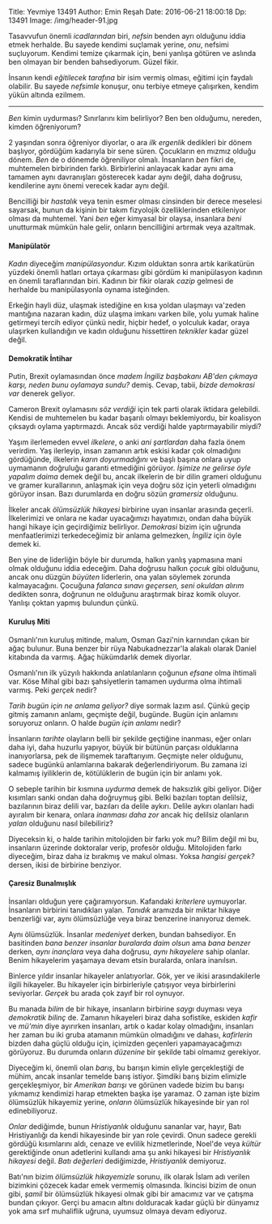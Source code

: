 Title: Yevmiye 13491
Author: Emin Reşah
Date: 2016-06-21 18:00:18
Dp: 13491
Image: /img/header-91.jpg

Tasavvufun önemli *icadlarından* biri, *nefsin* benden ayrı olduğunu iddia etmek
herhalde. Bu sayede kendimi suçlamak yerine, *onu*, nefsimi suçluyorum. Kendimi
temize çıkarmak için, beni yanlışa götüren ve aslında ben olmayan bir benden
bahsediyorum. Güzel fikir. 

İnsanın kendi *eğitilecek tarafına* bir isim vermiş olması, eğitimi için faydalı
olabilir. Bu sayede *nefsimle* konuşur, onu terbiye etmeye çalışırken, kendim
yükün altında ezilmem. 

------

*Ben* kimin uydurması? Sınırlarını kim belirliyor? Ben ben olduğumu, nereden,
kimden öğreniyorum?

2 yaşından sonra öğreniyor diyorlar, o ara *ilk ergenlik* dedikleri bir dönem
başlıyor, gördüğüm kadarıyla bir sene süren. Çocukların en mızmız olduğu
dönem. *Ben* de o dönemde öğreniliyor olmalı. İnsanların *ben* fikri de,
muhtemelen birbirinden farklı. Birbirlerini anlayacak kadar aynı ama tamamen
aynı davranışları gösterecek kadar aynı değil, daha doğrusu, kendilerine aynı
önemi verecek kadar aynı değil. 

Bencilliği bir *hastalık* veya tenin esmer olması cinsinden bir derece meselesi
sayarsak, bunun da kişinin bir takım fizyolojik özelliklerinden etkileniyor
olması da muhtemel. Yani *ben* eğer kimyasal bir olaysa, insanlara *beni*
unutturmak mümkün hale gelir, onların bencilliğini artırmak veya azaltmak. 

#### Manipülatör 

*Kadın* diyeceğim *manipülasyondur.* Kızım olduktan sonra artık karikatürün
yüzdeki önemli hatları ortaya çıkarması gibi gördüm ki manipülasyon kadının en
önemli taraflarından biri. Kadının bir fikir olarak *cazip* gelmesi de herhalde
bu manipülasyonla oynama isteğinden. 

Erkeğin hayli düz, ulaşmak istediğine en kısa yoldan ulaşmayı va'zeden mantığına
nazaran kadın, düz ulaşma imkanı varken bile, yolu yumak haline getirmeyi tercih
ediyor çünkü nedir, hiçbir hedef, o yolculuk kadar, oraya ulaşırken kullandığın
ve kadın olduğunu hissettiren *teknikler* kadar güzel değil. 

#### Demokratik İntihar

Putin, Brexit oylamasından önce *madem İngiliz başbakanı AB'den çıkmaya karşı,
neden bunu oylamaya sundu?* demiş. Cevap, tabii, *bizde demokrasi var* denerek
geliyor.

Cameron Brexit oylamasını *söz verdiği* için tek parti olarak iktidara
gelebildi. Kendisi de muhtemelen bu kadar başarılı olmayı beklemiyordu, bir
koalisyon çıksaydı oylama yaptırmazdı. Ancak söz verdiği halde yaptırmayabilir
miydi?

Yaşım ilerlemeden evvel *ilkelere*, o anki *ani şartlardan* daha fazla önem
verirdim. Yaş ilerleyip, insan zamanın artık eskisi kadar çok olmadığını
gördüğünde, ilkelerin *karın doyurmadığını* ve başlı başına onlara uyup
uymamanın doğruluğu garanti etmediğini görüyor. *İşimize ne gelirse öyle yapalım
daima* demek değil bu, ancak ilkelerin de bir dilin grameri olduğunu ve gramer
kurallarının, anlaşmak için veya doğru söz için yeterli olmadığını görüyor
insan. Bazı durumlarda en doğru sözün *gramersiz* olduğunu.
 
İlkeler ancak *ölümsüzlük hikayesi* birbirine uyan insanlar arasında
geçerli. İlkelerimizi ve onlara ne kadar uyacağımızı hayatımızı, ondan daha
büyük hangi hikaye için geçirdiğimiz belirliyor. *Demokrasi* bizim için uğrunda
menfaatlerimizi terkedeceğimiz bir anlama gelmezken, *İngiliz* için öyle demek
ki.

Ben yine de liderliğin böyle bir durumda, halkın yanlış yapmasına mani olmak
olduğunu iddia edeceğim. Daha doğrusu halkın *çocuk* gibi olduğunu, ancak onu
düzgün *büyüten* liderlerin, ona yalan söylemek zorunda kalmayacağını. Çocuğuna
*falanca sınavı geçersen, seni okuldan alırım* dedikten sonra, doğrunun ne
olduğunu araştırmak biraz komik oluyor. Yanlışı çoktan yapmış bulundun çünkü.

#### Kuruluş Miti

Osmanlı'nın kuruluş mitinde, malum, Osman Gazi'nin karnından çıkan bir ağaç
bulunur. Buna benzer bir rüya Nabukadnezzar'la alakalı olarak Daniel kitabında
da varmış. Ağaç hükümdarlık demek diyorlar. 

Osmanlı'nın ilk yüzyılı hakkında anlatılanların çoğunun *efsane* olma ihtimali
var. Köse Mihal gibi bazı şahsiyetlerin tamamen uydurma olma ihtimali
varmış. Peki *gerçek* nedir?

*Tarih bugün için ne anlama geliyor?* diye sormak lazım asıl. Çünkü geçip gitmiş
zamanın anlamı, geçmişte değil, bugünde. Bugün için anlamını soruyoruz
onların. O halde *bugün için anlamı* nedir? 

İnsanların *tarihte* olayların belli bir şekilde geçtiğine inanması, eğer onları
daha iyi, daha huzurlu yapıyor, büyük bir bütünün parçası olduklarına
inanıyorlarsa, pek de ilişmemek taraftarıyım. Geçmişte neler olduğunu, sadece
bugünkü anlamlarına bakarak değerlendiriyorum. Bu zamana izi kalmamış
iyiliklerin de, kötülüklerin de bugün için bir anlamı yok. 

O sebeple tarihin bir kısmına *uydurma* demek de haksızlık gibi geliyor. Diğer
kısımları sanki ondan daha doğruymuş gibi. Belki bazıları toptan delilsiz,
bazılarının biraz delili var, bazıları da delile aykırı. Delile aykırı olanları
hadi ayıralım bir kenara, onlara *inanması daha zor* ancak hiç delilsiz
olanların *yalan* olduğunu nasıl bilebiliriz?

Diyeceksin ki, o halde tarihin mitolojiden bir farkı yok mu? Bilim değil mi bu,
insanların üzerinde doktoralar verip, profesör olduğu. Mitolojiden farkı
diyeceğim, biraz daha iz bırakmış ve makul olması. Yoksa *hangisi gerçek?*
dersen, ikisi de birbirine benziyor. 

#### Çaresiz Bunalmışlık

İnsanları olduğun yere çağıramıyorsun. Kafandaki *kriterlere*
uymuyorlar. İnsanların birbirini tanıdıkları yalan. *Tanıdık* aramızda bir
miktar hikaye benzerliği var, aynı ölümsüzlüğe veya biraz benzerine inanıyoruz
demek.

Aynı ölümsüzlük. İnsanlar *medeniyet* derken, bundan bahsediyor. En basitinden
*bana benzer insanlar buralarda daim olsun* ama *bana benzer* derken, *aynı
inançlara* veya daha doğrusu, *aynı hikayelere* sahip olanlar. Benim hikayelerim
yaşamaya devam etsin buralarda, onlara inanılsın. 

Binlerce yıldır insanlar hikayeler anlatıyorlar. Gök, yer ve ikisi
arasındakilerle ilgili hikayeler. Bu hikayeler için birbirleriyle çatışıyor veya
birbirlerini seviyorlar. *Gerçek* bu arada çok zayıf bir rol oynuyor. 

Bu manada *bilim* de bir hikaye, insanların birbirine *saygı* duyması veya
*demokratik bilinç* de. Zamanın hikayeleri biraz daha sofistike, eskiden *kafir*
ve *mü'min* diye ayırırken insanları, artık o kadar kolay olmadığını, insanları
her zaman bu iki gruba atamanın mümkün olmadığını ve dahası, *kafirlerin* bizden
daha güçlü olduğu için, içimizden geçenleri yapamayacağımızı görüyoruz. Bu
durumda onların *düzenine* bir şekilde tabi olmamız gerekiyor.

Diyeceğim ki, önemli olan *barış*, bu barışın kimin eliyle gerçekleştiği de
mühim, ancak insanlar temelde barış istiyor. Şimdiki barış bizim elimizle
gerçekleşmiyor, bir *Amerikan barışı* ve görünen vadede bizim bu barışı yıkmamız
kendimizi harap etmekten başka işe yaramaz. O zaman işte bizim ölümsüzlük
hikayemiz yerine, *onların* ölümsüzlük hikayesinde bir yan rol edinebiliyoruz. 

*Onlar* dediğimde, bunun *Hristiyanlık* olduğunu sananlar var, hayır, Batı
Hristiyanlığı da kendi hikayesinde bir yan role çevirdi. Onun sadece gerekli
gördüğü kısımlarını aldı, cenaze ve evlilik hizmetlerinde, Noel'de veya *kültür*
gerektiğinde onun adetlerini kullandı ama şu anki hikayesi bir *Hristiyanlık
hikayesi* değil. *Batı değerleri* dediğimizde, *Hristiyanlık* demiyoruz.

Batı'nın bizim *ölümsüzlük hikayemizle* sorunu, ilk olarak İslam adı verilen
bizimkini çözecek kadar emek vermemiş olmasında. İkincisi bizim de onun gibi,
*şamil* bir ölümsüzlük hikayesi olmak gibi bir amacımız var ve çatışma bundan
çıkıyor. Gerçi bu amacın altını dolduracak kadar güçlü bir dünyamız yok ama sırf
muhaliflik uğruna, uyumsuz olmaya devam ediyoruz.
